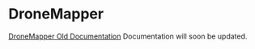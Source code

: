 # DroneMapper

<a href="https://docs.google.com/document/d/12SayItPnzYe70hpYb2lVgmwHRL0hAytFr74bw49XC-g/edit?usp=sharing">DroneMapper Old Documentation</a>
Documentation will soon be updated.
